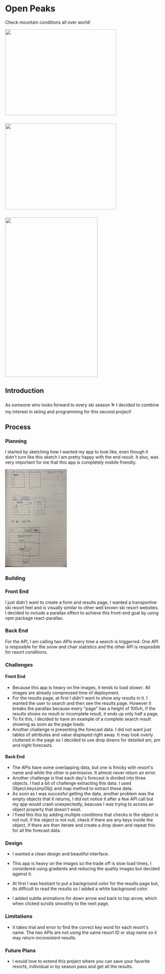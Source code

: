 # Open Peaks

Check mountain conditions all over world!

<img src="https://github.com/m-soro/m-soro.github.io/blob/main/src/assets/images/openpeaks/06.png?raw=true" width="360" height="279">

###

<img src="https://github.com/m-soro/m-soro.github.io/blob/main/src/assets/images/openpeaks/05.gif?raw=true" width="360" height="279">

###

<img src="https://github.com/m-soro/m-soro.github.io/blob/main/src/assets/images/openpeaks/01.png?raw=true" width="300" height="517">

## Introduction

As someone who looks forward to every ski season ⛷️ I decided to combine my interest in skiing and programming for this second project!

## Process

### Planning

I started by sketching how I wanted my app to look like, even though it didn't turn like this sketch I am pretty happy with the end result. It also, was very important for me that this app is completely mobile friendly.

<img src="https://raw.githubusercontent.com/m-soro/Project_2/main/src/assets/images/sketch.png?raw=true" width="200" height="317">

### Building

### Front End

I just didn't want to create a form and results page, I wanted a transportive ski resort feel and is visually similar to other well known ski resort websites.
I decided to include a parallax effect to achieve this front-end goal by using npm package react-parallax.

### Back End

For the API, I am calling two APIs every time a search is triggerred. One API is resposible for the snow and chair statistics and the other API is resposible for resort conditions.

### Challenges

#### Front End

- Because this app is heavy on the images, it tends to load _slower_. All images are already compressed time of deployment.
- For the results page, at first I didn't want to show any results in it. I wanted the user to search and then see the results page. However it breaks the parallax because every "page" has a height of 100vh, if the results shows no result or incomplete result, it ends up only half a page.
- To fix this, I decided to have an example of a complete search result showing as soon as the page loads.
- Another challenge is presenting the forecast data. I did not want just tables of attributes and value displayed right away. It may look overly cluttered in the page so I decided to use drop downs for detailed am, pm and night forecasts.

#### Back End

- The APIs have some overlapping data, but one is finicky with resort's name and while the other is permissive. It almost never return an error.
- Another challenge is that each day's forecast is divided into three objects. I had a bit of challenge extracting this data. I used Object.keys(myObj) and map method to extract these data.
- As soon as I was succesful getting the data, another problem was the empty objects that it returns, I did not notice it after a few API call but my app would crash unexpectedly, beacuse I was trying to access an object property that doesn't exist.
- I fixed this this by adding multiple conditions that checks is the object is not null, if the object is not null, check if there are any keys inside the object, if there are then iterate and create a drop down and repeat this for all the forecast data.

### Design

- I wanted a clean design and beautiful interface.

- This app is heavy on the images so the trade off is slow load times, I considered using gradients and reducing the quality images but decided against it.

- At first I was hesitant to put a background color for the results page but, its difficult to read the results so I added a white background color.
- I added subtle animations for down arrow and back to top arrow, which when clicked scrolls smoothly to the next page.

### Limitations

- It takes trial and error to find the correct key word for each resort's name. The two APIs are not using the same resort ID or slug name so it may return inconsistent results.

### Future Plans

- I would love to extend this project where you can save your favorite resorts, individual or by season pass and get all the results.

